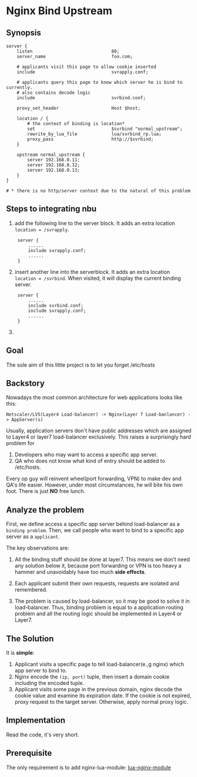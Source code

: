 # Nginx Bind Upstream

## Synopsis

    server {
        listen                              80;
        server_name                         foo.com;

        # applicants visit this page to allow cookie inserted
        include                             svrapply.conf;

        # applicants query this page to know which server he is bind to currently.
        # also contains decode logic
        include                             svrbind.conf;

        proxy_set_header                    Host $host;

        location / {
            # the context of binding is location*
            set                             $svrbind "normal_upstream";
            rewrite_by_lua_file             lua/svrbind_rp.lua;
            proxy_pass                      http://$svrbind;
        }

        upstream normal_upstream {
            server 192.168.0.11;
            server 192.168.0.12;
            server 192.168.0.13;
        }
    }

    # * there is no http/server context due to the natural of this problem

## Steps to integrating nbu

1. add the following line to the server block. It adds an extra location `location = /svrapply`.

        server {
            ......
            include svrapply.conf;
            ......
        }

2. insert another line into the serverblock. It adds an extra location `location = /svrbind`. When visited, it will display the current binding server.

        server {
            ......
            include svrbind.conf;
            include svrapply.conf;
            ......
        }    

3. 
## Goal

The sole aim of this little project is to let you forget /etc/hosts

## Backstory

Nowadays the most common architecture for web applications looks like this:

    Netscaler/LVS(Layer4 Load-balancer) -> Nginx(Layer 7 Load-banlancer) -> AppServer(s)

Usually, application servers don't have public addresses which are assigned to Layer4 or layer7 load-balancer exclusively.
This raises a surprisingly hard problem for 

1. Developers who may want to access a specific app server.
2. QA who does not know what kind of entry should be added to /etc/hosts.

Every op guy will reinvent wheel(port forwarding, VPN) to make dev and QA's life easier. However, under most circumstances, he will bite his own foot. There is just __NO__ free lunch.

## Analyze the problem

First, we define access a specific app server behind load-balancer as a `binding problem`. Then, we call people who want to bind to a specific app server as a `applicant`. 

The key observations are:

1. All the binding stuff should be done at layer7. This means we don't need any solution below it, because port forwarding or VPN is too heavy a hammer and unavoidably have too much __side effects__.

2. Each applicant submit their own requests, requests are isolated and remembered.

3. The problem is caused by load-balancer, so it may be good to solve it in load-balancer. Thus, binding problem is equal to a application routing problem and all the routing logic should be implemented in Layer4 or Layer7.

## The Solution

It is __simple__:

1. Applicant visits a specific page to tell load-balancer(e.,g nginx) which app server to bind to.
2. Nginx encode the `(ip, port)` tuple, then insert a domain cookie including the encoded tuple.
3. Applicant visits some page in the previous domain, nginx decode the cookie value and examine its expiration date. If the cookie is not expired, proxy request to the target server. Otherwise, apply normal proxy logic.

## Implementation

Read the code, it's very short.

## Prerequisite
The only requirement is to add nginx-lua-module: [lua-nginx-module](https://github.com/chaoslawful/lua-nginx-module)